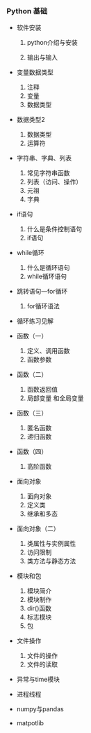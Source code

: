 ### Python 基础

* 软件安装

  1. python介绍与安装

  2. 输出与输入

* 变量数据类型

  1. 注释
  2. 变量
  3. 数据类型

* 数据类型2

  1. 数据类型
  2. 运算符

* 字符串、字典、列表

  1. 常见字符串函数
  2. 列表（访问、操作）
  3. 元祖
  4. 字典

* if语句

  1. 什么是条件控制语句
  2. if语句

* while循环

  1. 什么是循环语句
  2. while循环语句

* 跳转语句—for循环

  1. for循环语法

* 循环练习见解

* 函数（一）

  1. 定义、调用函数
  2. 函数参数

* 函数（二）

  1. 函数返回值
  2. 局部变量 和全局变量

* 函数（三）

  1. 匿名函数
  2. 递归函数

* 函数（四）

  1. 高阶函数

* 面向对象

  1. 面向对象
  2. 定义类
  3. 继承和多态

* 面向对象（二）

  1. 类属性与实例属性
  2. 访问限制
  3. 类方法与静态方法

* 模块和包

  1. 模块简介
  2. 模块制作
  3. dir()函数
  4. 标志模块
  5. 包

* 文件操作

  1. 文件的操作
  2. 文件的读取

* 异常与time模块

* 进程线程

* numpy与pandas

* matpotlib